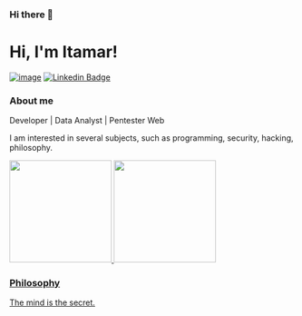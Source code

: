 ### Hi there 👋

# Hi, I'm Itamar!
[![image](https://img.shields.io/badge/Instagram-E4405F?style=flat-square&logo=instagram&logoColor=white)](https://www.instagram.com/alves.sh/)
[![Linkedin Badge](https://img.shields.io/badge/-LinkedIn-blue?style=flat-square&logo=Linkedin&logoColor=white&link=https://www.linkedin.com/in/marianne-dutra-0086801a1/)](https://www.linkedin.com/in/alvesitamar/)


### About me
Developer | Data Analyst | Pentester Web

I am interested in several subjects, such as programming, security, hacking, philosophy.

<div>
 <a href="https://github.com/ItamarAlves">
 <img height="180em" src="https://github-readme-stats.vercel.app/api?username=ItamarAlves&show_icons=true&theme=algolia&include_all_commits=true&count_private=true"/>
 <img height="180em" src="https://github-readme-stats.vercel.app/api/top-langs/?username=ItamarAlves&layout=compact&langs_count=7&theme=algolia"/>                        
</div>

### Philosophy
The mind is the secret.



<!--
**ItamarAlves/ItamarAlves** is a ✨ _special_ ✨ repository because its `README.md` (this file) appears on your GitHub profile.

Here are some ideas to get you started:

- 🔭 I’m currently working on ...
- 🌱 I’m currently learning ...
- 👯 I’m looking to collaborate on ...
- 🤔 I’m looking for help with ...
- 💬 Ask me about ...
- 📫 How to reach me: ...
- 😄 Pronouns: ...
- ⚡ Fun fact: ...
-->
